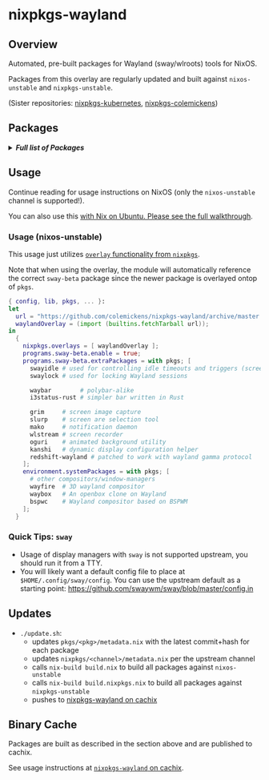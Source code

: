 # nixpkgs-wayland

## Overview

Automated, pre-built packages for Wayland (sway/wlroots) tools for NixOS.

Packages from this overlay are regularly updated and built against `nixos-unstable` and `nixpkgs-unstable`.

(Sister repositories: [nixpkgs-kubernetes](https://github.com/colemickens/nixpkgs-kubernetes), [nixpkgs-colemickens](https://github.com/colemickens/nixpkgs-colemickens))

## Packages

<details><summary><em><b>Full list of Packages</b></em></summary>

<!--pkgs-->
| Attribute Name | Last Upstream Commit Time |
| -------------- | ------------------------- |
| nixpkgs/nixos-unstable | [2019-02-26 03:26](https://github.com/nixos/nixpkgs-channels/commits/1233c8d9e9bc463899ed6a8cf0232e6bf36475ee) |
| nixpkgs/nixpkgs-unstable | [2019-02-26 12:57](https://github.com/nixos/nixpkgs-channels/commits/1a95a36dbf15161d15ca2b2f7d5e3ccbb83093d3) |
| pkgs/wlroots | [2019-02-28 12:24](https://github.com/swaywm/wlroots/commits/f8fcd7f06a0da04d55316033d5e484815c139ce0) |
| pkgs/sway-beta | [2019-02-28 09:31](https://github.com/swaywm/sway/commits/416c6ecb99f90a7c84cce0b106401652692a4681) |
| pkgs/swayidle | [2019-02-16 08:43](https://github.com/swaywm/swayidle/commits/3e392e31c0684854a9a145cda1bd9a44c99ef24d) |
| pkgs/swaylock | [2019-02-12 14:27](https://github.com/swaywm/swaylock/commits/6b3be42264b9eaa8524ea4f0d93fbd1d82495d90) |
| pkgs/slurp | [2019-02-23 10:47](https://github.com/emersion/slurp/commits/0b5df0343d4e44802a0711089b0f7f0e014021d0) |
| pkgs/grim | [2019-02-20 05:18](https://github.com/emersion/grim/commits/6994df611f55a4089209fdd5ad8d9301e4fb0167) |
| pkgs/mako | [2019-02-20 14:00](https://github.com/emersion/mako/commits/e3a69aa4017d6cb64a270fcc2e708c98cd9d2b39) |
| pkgs/kanshi | [2019-02-02 15:21](https://github.com/emersion/kanshi/commits/970267e400c21a6bb51a1c80a0aadfd1e6660a7b) |
| pkgs/wlstream | [2018-07-15 14:10](https://github.com/atomnuker/wlstream/commits/182076a94562b128c3a97ecc53cc68905ea86838) |
| pkgs/oguri | [2019-02-19 06:19](https://github.com/vilhalmer/oguri/commits/59a51758f4b14f60113aad6ae4ebb92d80060ce5) |
| pkgs/waybar | [2019-02-28 10:30](https://github.com/Alexays/waybar/commits/0271e9bc1a3ed0d29b99519f3b6ae59b0bbeb677) |
| pkgs/wayfire | [2019-02-28 06:31](https://github.com/WayfireWM/wayfire/commits/b8f325413068b5806167bbb678c4c4d646d9fbeb) |
| pkgs/wf-config | [2019-02-13 07:49](https://github.com/WayfireWM/wf-config/commits/52a7963f8a77bfa98b657c76304d7ad515b69878) |
| pkgs/redshift-wayland | [2018-11-07 12:03](https://github.com/minus7/redshift/commits/420d0d534c9f03abc4d634a7d3d7629caf29b4b6) |
| pkgs/bspwc | [2018-12-29 15:21](https://github.com/Bl4ckb0ne/bspwc/commits/e72ff641bd30d3db153d879cea1cffd149931546) |
| pkgs/waybox | [2018-11-27 06:44](https://github.com/wizbright/waybox/commits/482d0a92f5530a5cbab8b0b913b653d4503015c4) |
| pkgs/wl-clipboard | [2019-02-12 07:59](https://github.com/bugaevc/wl-clipboard/commits/a60fba0fad8399071bd36dbd2fb8fe0ef4cf6f11) |
| pkgs/i3status-rust | [2019-02-15 10:03](https://github.com/greshake/i3status-rust/commits/2dc958995834b529a245c22c510b57d5c928c747) |
<!--pkgs-->

</details>

## Usage

Continue reading for usage instructions on NixOS (only the `nixos-unstable` channel is supported!).

You can also use this [with Nix on Ubuntu. Please see the full walkthrough](docs/sway-on-ubuntu/).

### Usage (nixos-unstable)

This usage just utilizes [`overlay` functionality from `nixpkgs`]().

Note that when using the overlay, the module will automatically reference the correct
`sway-beta` package since the newer package is overlayed ontop of `pkgs`.

```nix
{ config, lib, pkgs, ... }:
let
  url = "https://github.com/colemickens/nixpkgs-wayland/archive/master.tar.gz";
  waylandOverlay = (import (builtins.fetchTarball url));
in
  {
    nixpkgs.overlays = [ waylandOverlay ];
    programs.sway-beta.enable = true;
    programs.sway-beta.extraPackages = with pkgs; [
      swayidle # used for controlling idle timeouts and triggers (screen locking, etc)
      swaylock # used for locking Wayland sessions

      waybar        # polybar-alike
      i3status-rust # simpler bar written in Rust

      grim     # screen image capture
      slurp    # screen are selection tool
      mako     # notification daemon
      wlstream # screen recorder
      oguri    # animated background utility
      kanshi   # dynamic display configuration helper
      redshift-wayland # patched to work with wayland gamma protocol
    ];
    environment.systemPackages = with pkgs; [
      # other compositors/window-managers
      wayfire  # 3D wayland compositor
      waybox   # An openbox clone on Wayland
      bspwc    # Wayland compositor based on BSPWM
    ];
  }
```

### Quick Tips: `sway`

* Usage of display managers with `sway` is not supported upstream, you should run it from a TTY.
* You will likely want a default config file to place at `$HOME/.config/sway/config`. You can use the upstream default as a starting point: https://github.com/swaywm/sway/blob/master/config.in

## Updates

* `./update.sh`:
  * updates `pkgs/<pkg>/metadata.nix` with the latest commit+hash for each package
  * updates `nixpkgs/<channel>/metadata.nix` per the upstream channel
  * calls `nix-build build.nix` to build all packages against `nixos-unstable`
  * calls `nix-build build.nixpkgs.nix` to build all packages against `nixpkgs-unstable`
  * pushes to [nixpkgs-wayland on cachix](https://nixpkgs-wayland.cachix.org)

## Binary Cache

Packages are built as described in the section above and are published to cachix.

See usage instructions at [`nixpkgs-wayland` on cachix](https://nixpkgs-wayland.cachix.org).

